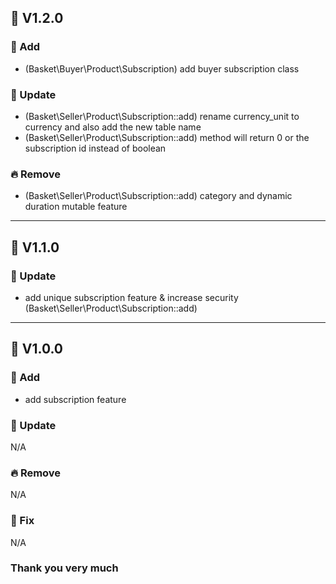 ## 🔖 V1.2.0
### 🌱 Add
- (Basket\Buyer\Product\Subscription) add buyer subscription class


### 🌴 Update
- (Basket\Seller\Product\Subscription::add) rename currency_unit to currency and also add the new table name
- (Basket\Seller\Product\Subscription::add) method will return 0 or the subscription id instead of boolean


### 🔥 Remove
- (Basket\Seller\Product\Subscription::add) category and dynamic duration mutable feature


---


## 🔖 V1.1.0
### 🌴 Update
- add unique subscription feature & increase security (Basket\Seller\Product\Subscription::add)


---


## 🔖 V1.0.0
### 🌱 Add
- add subscription feature


### 🌴 Update
N/A


### 🔥 Remove
N/A


### 🐛 Fix
N/A


### Thank you very much
